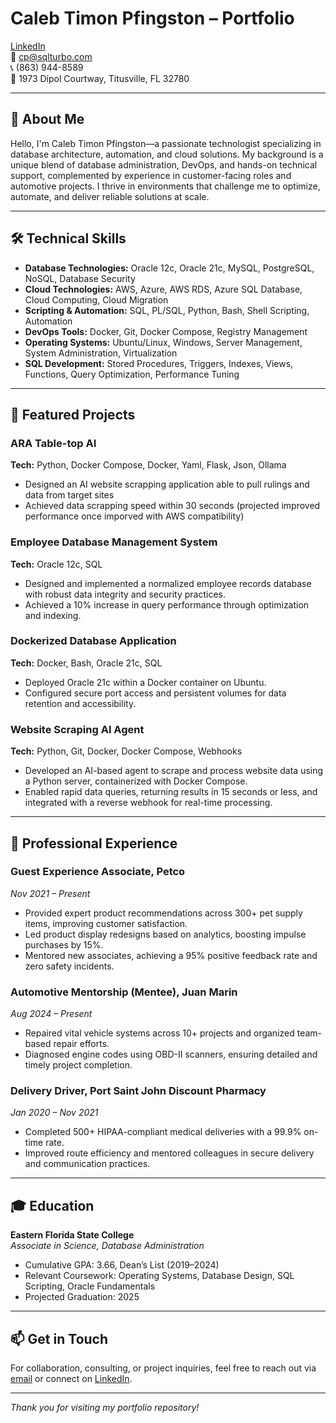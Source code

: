 # Caleb Timon Pfingston – Portfolio

[LinkedIn](https://www.linkedin.com/in/cpsqlturbo)  
📧 cp@sqlturbo.com  
📞 (863) 944-8589  
📍 1973 Dipol Courtway, Titusville, FL 32780  

---

## 👋 About Me

Hello, I'm Caleb Timon Pfingston—a passionate technologist specializing in database architecture, automation, and cloud solutions. My background is a unique blend of database administration, DevOps, and hands-on technical support, complemented by experience in customer-facing roles and automotive projects. I thrive in environments that challenge me to optimize, automate, and deliver reliable solutions at scale.

---

## 🛠️ Technical Skills

- **Database Technologies:** Oracle 12c, Oracle 21c, MySQL, PostgreSQL, NoSQL, Database Security
- **Cloud Technologies:** AWS, Azure, AWS RDS, Azure SQL Database, Cloud Computing, Cloud Migration
- **Scripting & Automation:** SQL, PL/SQL, Python, Bash, Shell Scripting, Automation
- **DevOps Tools:** Docker, Git, Docker Compose, Registry Management
- **Operating Systems:** Ubuntu/Linux, Windows, Server Management, System Administration, Virtualization
- **SQL Development:** Stored Procedures, Triggers, Indexes, Views, Functions, Query Optimization, Performance Tuning

---

## 📂 Featured Projects

### ARA Table-top AI
**Tech:** Python, Docker Compose, Docker, Yaml, Flask, Json, Ollama
- Designed an AI website scrapping application able to pull rulings and data from target sites
- Achieved data scrapping speed within 30 seconds (projected improved performance once imporved with AWS compatibility)

### Employee Database Management System
**Tech:** Oracle 12c, SQL  
- Designed and implemented a normalized employee records database with robust data integrity and security practices.
- Achieved a 10% increase in query performance through optimization and indexing.

### Dockerized Database Application
**Tech:** Docker, Bash, Oracle 21c, SQL  
- Deployed Oracle 21c within a Docker container on Ubuntu.
- Configured secure port access and persistent volumes for data retention and accessibility.

### Website Scraping AI Agent
**Tech:** Python, Git, Docker, Docker Compose, Webhooks  
- Developed an AI-based agent to scrape and process website data using a Python server, containerized with Docker Compose.
- Enabled rapid data queries, returning results in 15 seconds or less, and integrated with a reverse webhook for real-time processing.

---

## 💼 Professional Experience

### Guest Experience Associate, Petco
*Nov 2021 – Present*  
- Provided expert product recommendations across 300+ pet supply items, improving customer satisfaction.
- Led product display redesigns based on analytics, boosting impulse purchases by 15%.
- Mentored new associates, achieving a 95% positive feedback rate and zero safety incidents.

### Automotive Mentorship (Mentee), Juan Marin
*Aug 2024 – Present*  
- Repaired vital vehicle systems across 10+ projects and organized team-based repair efforts.
- Diagnosed engine codes using OBD-II scanners, ensuring detailed and timely project completion.

### Delivery Driver, Port Saint John Discount Pharmacy
*Jan 2020 – Nov 2021*  
- Completed 500+ HIPAA-compliant medical deliveries with a 99.9% on-time rate.
- Improved route efficiency and mentored colleagues in secure delivery and communication practices.

---

## 🎓 Education

**Eastern Florida State College**  
*Associate in Science, Database Administration*  
- Cumulative GPA: 3.66, Dean’s List (2019–2024)
- Relevant Coursework: Operating Systems, Database Design, SQL Scripting, Oracle Fundamentals
- Projected Graduation: 2025

---

## 📫 Get in Touch

For collaboration, consulting, or project inquiries, feel free to reach out via [email](mailto:cp@sqlturbo.com) or connect on [LinkedIn](https://www.linkedin.com/in/cpsqlturbo).

---

*Thank you for visiting my portfolio repository!*
